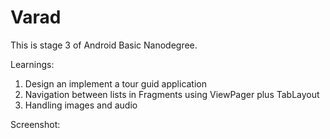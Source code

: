 # Varad

This is stage 3 of Android Basic Nanodegree.

Learnings:

1. Design an implement a tour guid application
2. Navigation between lists in Fragments using ViewPager plus TabLayout
3. Handling images and audio

Screenshot:


